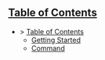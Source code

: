 
## [Table of Contents](/docs/TableOfContents.md)

* \> [Table of Contents](/docs/TableOfContents.md)
    * [Getting Started](/docs/GettingStarted.md)
    * [Command](/docs/Command.md)
